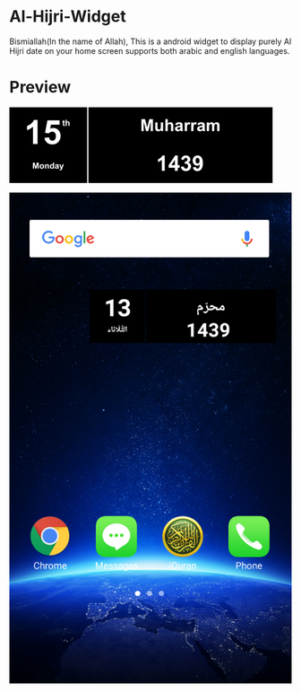 Al-Hijri-Widget
===============

Bismiallah(In the name of Allah), This is a android widget to display purely Al Hijri date on your home screen supports both arabic and english languages.

Preview
=======

![Al Hijri Widget](/screenshots/al_hijri_preview.png)

![Al Hijri Widget](/screenshots/screenshot_1.png)
